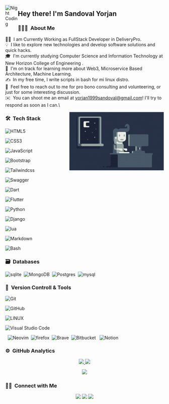 <img alt="Night Coding" src="./assets/Hand%20Wave.gif" width='40' align="left"/><h2 align="left">Hey there! I'm Sandoval Yorjan</h2>

<!-- ## 👋 &nbsp;Hey there! I'm Sandoval Yorjan -->

### 👨🏻‍💻 &nbsp;About Me

👨‍💻 &nbsp;I am Currently Working as FullStack Developer in DeliveryPro.\
💡 &nbsp;I like to explore new technologies and develop software solutions and quick hacks.\
🎓 &nbsp;I'm currently studying Computer Science and Information Technology at New Horizon College of Engineering .\
🌱 &nbsp;I'm on track for learning more about Web3, Microservice Based Architecture, Machine Learning.\
✍️ &nbsp;In my free time, I write scripts in bash for mi linux distro.\
💬 &nbsp;Feel free to reach out to me for pro bono consulting and volunteering, or just for some interesting discussion.\
✉️ &nbsp;You can shoot me an email at yorjan1999sandoval@gmail.com! I'll try to respond as soon as I can.\



<img alt="Night Coding" src="https://raw.githubusercontent.com/AVS1508/AVS1508/master/assets/Night-Coding.gif" align="right"/>

### 🛠 &nbsp;Tech Stack


![HTML5](https://img.shields.io/badge/html5-%23E34F26.svg?style=for-the-badge&logo=html5&logoColor=white)&nbsp;

![CSS3](https://img.shields.io/badge/css3-%231572B6.svg?style=for-the-badge&logo=css3&logoColor=white)&nbsp;

![JavaScript](https://img.shields.io/badge/javascript-%23323330.svg?style=for-the-badge&logo=javascript&logoColor=%23F7DF1E)&nbsp;


![Bootstrap](https://img.shields.io/badge/bootstrap-%23563D7C.svg?style=for-the-badge&logo=bootstrap&logoColor=white)&nbsp;

![Tailwindcss](https://img.shields.io/badge/tailwincss-%2335495e.svg?style=for-the-badge&logo=tailwindcss&logoColor=%234FC08D)&nbsp;

![Swagger](https://img.shields.io/badge/-Nodejs-%23Clojure?style=for-the-badge&logo=nodejs&logoColor=white)&nbsp;

![Dart](https://img.shields.io/badge/Dart-0a6db9?style=for-the-badge&logo=dart&logoColor=white)&nbsp;

![Flutter](https://img.shields.io/badge/Flutter-%2300599C.svg?style=for-the-badge&logo=flutter&logoColor=white)&nbsp;

![Python](https://img.shields.io/badge/python-3670A0?style=for-the-badge&logo=python&logoColor=ffdd54)&nbsp;

![Django](https://img.shields.io/badge/Django-%234285F4.svg?style=for-the-badge&logo=django&logoColor=white)&nbsp;

![lua](https://img.shields.io/badge/lua-%23F24E1E.svg?style=for-the-badge&logo=lua&logoColor=white)&nbsp;

![Markdown](https://img.shields.io/badge/markdown-%23000000.svg?style=for-the-badge&logo=markdown&logoColor=white)&nbsp;

![Bash](https://img.shields.io/badge/BASH-%236DB33F.svg?style=for-the-badge&logo=zsh&logoColor=white)&nbsp;


### 🗃 &nbsp;Databases

![sqlite](https://img.shields.io/badge/sqlite-%23DD0031.svg?style=for-the-badge&logo=sqlite&logoColor=white)&nbsp;
![MongoDB](https://img.shields.io/badge/MongoDB-%234ea94b.svg?style=for-the-badge&logo=mongodb&logoColor=white)&nbsp;
![Postgres](https://img.shields.io/badge/postgres-%23316192.svg?style=for-the-badge&logo=postgresql&logoColor=white)&nbsp;
![mysql](https://img.shields.io/badge/-mysql-b97b3c?style=for-the-badge&logo=mysql)&nbsp;


### 🧰 &nbsp;Version Controll & Tools 

![Git](https://img.shields.io/badge/git-%23F05033.svg?style=for-the-badge&logo=git&logoColor=white)&nbsp;

![GitHub](https://img.shields.io/badge/github-%23121011.svg?style=for-the-badge&logo=github&logoColor=white)&nbsp;

![LINUX](https://img.shields.io/badge/Linux-000?style=for-the-badge&logo=linux)&nbsp;

![Visual Studio Code](https://img.shields.io/badge/Visual%20Studio%20Code-0078d7.svg?style=for-the-badge&logo=visualstudio&logoColor=white)

&nbsp;
![Neovim](https://img.shields.io/badge/Neovim-00bd36.svg?style=for-the-badge&logo=neovim&logoColor=white)&nbsp;
![firefox](https://img.shields.io/badge/Firefox-FE7A16.svg?style=for-the-badge&logo=firefox&logoColor=white)&nbsp;
![Brave](https://img.shields.io/badge/Brave-FB542B?style=for-the-badge&logo=Brave&logoColor=white)&nbsp;
![Bitbucket](https://img.shields.io/badge/Obsidian-%2385249d.svg?style=for-the-badge&logo=obsidian&logoColor=white)&nbsp;&nbsp;
![Notion](https://img.shields.io/badge/Notion-%23000000.svg?style=for-the-badge&logo=notion&logoColor=white)&nbsp;

### ⚙️ &nbsp;GitHub Analytics

<p align="center">
  <a href="https://github.com/yorjanrafa">
    <img height="180em" src="https://github-readme-stats-eight-theta.vercel.app/api?username=yorjanrafa&show_icons=true&theme=dark&include_all_commits=true&count_private=true"/>
  </a>
  <a href="https://github.com/yorjanrafa">
    <img height="180em" src="https://github-readme-stats-eight-theta.vercel.app/api/top-langs/?username=yorjanrafa&layout=compact&langs_count=8&theme=dark"/>
  </a>
</p>

<p align="center">
  <img height="180em" src="https://github-readme-streak-stats.herokuapp.com/?user=yorjanrafa&theme=dark&hide_border=false"/>
</p>



### 🤝🏻 &nbsp;Connect with Me

<p align="center">
<a href="mailto:yorjan1999sandoval@gmail.com"><img src="https://img.shields.io/badge/-yorjan1999sandoval-D14836?style=flat&logo=Gmail&logoColor=white"/></a>
<a href="https://www.instagram.com/sandovalyorjan/"><img src="https://img.shields.io/badge/-Sandoval-E4405F?style=flat&logo=Instagram&logoColor=white"/></a>
<a href="https://www.facebook.com/profile.php?id=100012995797117"><img src="https://img.shields.io/badge/-Sandoval-1877F2?style=flat&logo=Facebook&logoColor=white"/></a>
</p>

